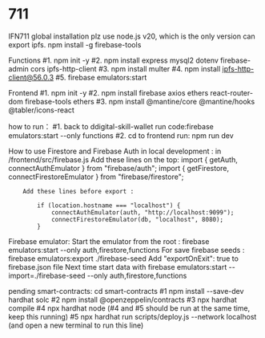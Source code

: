 # 711

IFN711
global installation
plz use node.js v20, which is the only version can export ipfs.
npm install -g firebase-tools

Functions
#1. npm init -y
#2. npm install express mysql2 dotenv firebase-admin cors ipfs-http-client
#3. npm install multer
#4. npm install ipfs-http-client@56.0.3
#5. firebase emulators:start


Frontend
#1. npm init -y
#2. npm install firebase axios ethers react-router-dom firebase-tools ethers
#3. npm install @mantine/core @mantine/hooks @tabler/icons-react

how to run：
#1. back to ddigital-skill-wallet run code:firebase emulators:start --only functions
#2. cd to frontend run: npm run dev


How to use Firestore and Firebase Auth in local development :
    in /frontend/src/firebase.js 
        Add these lines on the top:
            import { getAuth, connectAuthEmulator } from "firebase/auth";
            import { getFirestore, connectFirestoreEmulator } from "firebase/firestore";

        Add these lines before export :

            if (location.hostname === "localhost") {
                connectAuthEmulator(auth, "http://localhost:9099");
                connectFirestoreEmulator(db, "localhost", 8080);
            }

Firebase emulator:
    Start the emulator from the root :   firebase emulators:start --only auth,firestore,functions
    For save firebase seeds : firebase emulators:export ./firebase-seed
    Add "exportOnExit": true to firebase.json file
    Next time start data with firebase emulators:start --import=./firebase-seed --only auth,firestore,functions

pending
smart-contracts:
cd smart-contracts
#1 npm install --save-dev hardhat solc
#2 npm install @openzeppelin/contracts
#3 npx hardhat compile
#4 npx hardhat node        (#4 and #5 should be run at the same time, keep this running)
#5 npx hardhat run scripts/deploy.js --network localhost (and open a new terminal to run this line)






